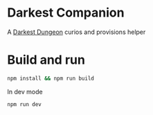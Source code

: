 # Darkest Companion

A [Darkest Dungeon](http://www.darkestdungeon.com/) curios and provisions helper

# Build and run

```bash
npm install && npm run build
```

In dev mode

```bash
npm run dev
```
